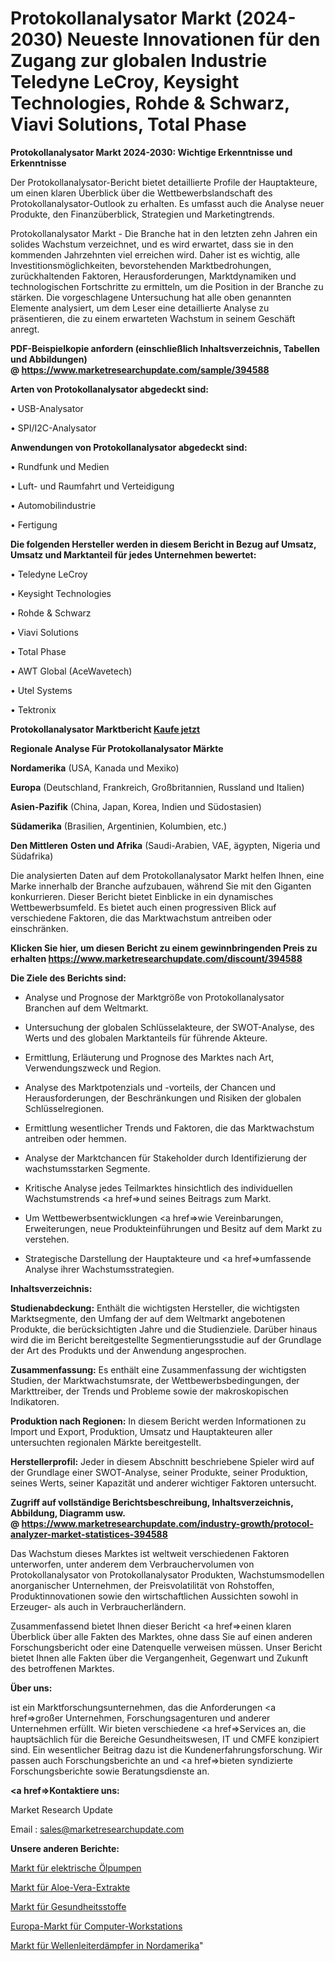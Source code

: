 # Protokollanalysator Markt (2024-2030) Neueste Innovationen für den Zugang zur globalen Industrie Teledyne LeCroy, Keysight Technologies, Rohde & Schwarz, Viavi Solutions, Total Phase

<strong>Protokollanalysator Markt 2024-2030: Wichtige Erkenntnisse und Erkenntnisse</strong>

Der Protokollanalysator-Bericht bietet detaillierte Profile der Hauptakteure, um einen klaren Überblick über die Wettbewerbslandschaft des Protokollanalysator-Outlook zu erhalten. Es umfasst auch die Analyse neuer Produkte, den Finanzüberblick, Strategien und Marketingtrends.

Protokollanalysator Markt - Die Branche hat in den letzten zehn Jahren ein solides Wachstum verzeichnet, und es wird erwartet, dass sie in den kommenden Jahrzehnten viel erreichen wird. Daher ist es wichtig, alle Investitionsmöglichkeiten, bevorstehenden Marktbedrohungen, zurückhaltenden Faktoren, Herausforderungen, Marktdynamiken und technologischen Fortschritte zu ermitteln, um die Position in der Branche zu stärken. Die vorgeschlagene Untersuchung hat alle oben genannten Elemente analysiert, um dem Leser eine detaillierte Analyse zu präsentieren, die zu einem erwarteten Wachstum in seinem Geschäft anregt.

<strong><b>PDF-Beispielkopie anfordern (einschließlich Inhaltsverzeichnis, Tabellen und Abbildungen) @ </b></strong><strong><a href=https://www.marketresearchupdate.com/sample/394588><strong>https://www.marketresearchupdate.com/sample/394588</u></a></strong></strong>

<strong>Arten von Protokollanalysator abgedeckt sind:</strong>

• USB-Analysator

• SPI/I2C-Analysator

<strong>Anwendungen von Protokollanalysator abgedeckt sind:</strong>

• Rundfunk und Medien

• Luft- und Raumfahrt und Verteidigung

• Automobilindustrie

• Fertigung

<strong>Die folgenden Hersteller werden in diesem Bericht in Bezug auf Umsatz, Umsatz und Marktanteil für jedes Unternehmen bewertet:</strong>

• Teledyne LeCroy

• Keysight Technologies

• Rohde & Schwarz

• Viavi Solutions

• Total Phase

• AWT Global (AceWavetech)

• Utel Systems

• Tektronix

<strong>Protokollanalysator Marktbericht <a href=https://www.marketresearchupdate.com/buynow/394588>Kaufe jetzt</a></strong>

<strong>Regionale Analyse Für Protokollanalysator Märkte</strong>

<strong>Nordamerika</strong> (USA, Kanada und Mexiko)

<strong>Europa</strong> (Deutschland, Frankreich, Großbritannien, Russland und Italien)

<strong>Asien-Pazifik</strong> (China, Japan, Korea, Indien und Südostasien)

<strong>Südamerika</strong> (Brasilien, Argentinien, Kolumbien, etc.)

<strong>Den Mittleren</strong> <strong>Osten und Afrika</strong> (Saudi-Arabien, VAE, ägypten, Nigeria und Südafrika)

Die analysierten Daten auf dem Protokollanalysator Markt helfen Ihnen, eine Marke innerhalb der Branche aufzubauen, während Sie mit den Giganten konkurrieren. Dieser Bericht bietet Einblicke in ein dynamisches Wettbewerbsumfeld. Es bietet auch einen progressiven Blick auf verschiedene Faktoren, die das Marktwachstum antreiben oder einschränken.

<strong>Klicken Sie hier, um diesen Bericht zu einem gewinnbringenden Preis zu erhalten
</strong><strong><a href=https://www.marketresearchupdate.com/discount/394588>https://www.marketresearchupdate.com/discount/394588</b></u></strong></a>

<strong>Die Ziele des Berichts sind:</strong>

- Analyse und Prognose der Marktgröße von Protokollanalysator Branchen auf dem Weltmarkt.

- Untersuchung der globalen Schlüsselakteure, der SWOT-Analyse, des Werts und des globalen Marktanteils für führende Akteure.

- Ermittlung, Erläuterung und Prognose des Marktes nach Art, Verwendungszweck und Region.

- Analyse des Marktpotenzials und -vorteils, der Chancen und Herausforderungen, der Beschränkungen und Risiken der globalen Schlüsselregionen.

- Ermittlung wesentlicher Trends und Faktoren, die das Marktwachstum antreiben oder hemmen.

- Analyse der Marktchancen für Stakeholder durch Identifizierung der wachstumsstarken Segmente.

- Kritische Analyse jedes Teilmarktes hinsichtlich des individuellen Wachstumstrends <a href=>und</a> seines Beitrags zum Markt.

- Um Wettbewerbsentwicklungen <a href=>wie</a> Vereinbarungen, Erweiterungen, neue Produkteinführungen und Besitz auf dem Markt zu verstehen.

- Strategische Darstellung der Hauptakteure und <a href=>umfas</a>sende Analyse ihrer Wachstumsstrategien.

<strong>Inhaltsverzeichnis:</strong>

<strong>Studienabdeckung:</strong> Enthält die wichtigsten Hersteller, die wichtigsten Marktsegmente, den Umfang der auf dem Weltmarkt angebotenen Produkte, die berücksichtigten Jahre und die Studienziele. Darüber hinaus wird die im Bericht bereitgestellte Segmentierungsstudie auf der Grundlage der Art des Produkts und der Anwendung angesprochen.

<strong>Zusammenfassung:</strong> Es enthält eine Zusammenfassung der wichtigsten Studien, der Marktwachstumsrate, der Wettbewerbsbedingungen, der Markttreiber, der Trends und Probleme sowie der makroskopischen Indikatoren.

<strong>Produktion nach Regionen:</strong> In diesem Bericht werden Informationen zu Import und Export, Produktion, Umsatz und Hauptakteuren aller untersuchten regionalen Märkte bereitgestellt.

<strong>Herstellerprofil:</strong> Jeder in diesem Abschnitt beschriebene Spieler wird auf der Grundlage einer SWOT-Analyse, seiner Produkte, seiner Produktion, seines Werts, seiner Kapazität und anderer wichtiger Faktoren untersucht.

<strong><b>Zugriff auf vollständige Berichtsbeschreibung, Inhaltsverzeichnis, Abbildung, Diagramm usw. @ </b></strong><strong><a href=https://www.marketresearchupdate.com/industry-growth/protocol-analyzer-market-statistices-394588>https://www.marketresearchupdate.com/industry-growth/protocol-analyzer-market-statistices-394588</a></strong>

Das Wachstum dieses Marktes ist weltweit verschiedenen Faktoren unterworfen, unter anderem dem Verbrauchervolumen von Protokollanalysator von Protokollanalysator Produkten, Wachstumsmodellen anorganischer Unternehmen, der Preisvolatilität von Rohstoffen, Produktinnovationen sowie den wirtschaftlichen Aussichten sowohl in Erzeuger- als auch in Verbraucherländern.

Zusammenfassend bietet Ihnen dieser Bericht <a href=>einen</a> klaren Überblick über alle Fakten des Marktes, ohne dass Sie auf einen anderen Forschungsbericht oder eine Datenquelle verweisen müssen. Unser Bericht bietet Ihnen alle Fakten über die Vergangenheit, Gegenwart und Zukunft des betroffenen Marktes.

<strong>Über uns:</strong>

 ist ein Marktforschungsunternehmen, das die Anforderungen <a href=>großer</a> Unternehmen, Forschungsagenturen und anderer Unternehmen erfüllt. Wir bieten verschiedene <a href=>Services</a> an, die hauptsächlich für die Bereiche Gesundheitswesen, IT und CMFE konzipiert sind. Ein wesentlicher Beitrag dazu ist die Kundenerfahrungsforschung. Wir passen auch Forschungsberichte an und <a href=>bieten</a> syndizierte Forschungsberichte sowie Beratungsdienste an.

<strong><a href=>Kontaktiere uns:</a></strong>

Market Research Update

Email : sales@marketresearchupdate.com

<strong>Unsere anderen Berichte:</strong>

<a href=https://www.linkedin.com/pulse/electric-oil-pumps-market-2023-what-factors>Markt für elektrische Ölpumpen</a>

<a href=https://www.linkedin.com/pulse/aloe-vera-extracts-market-size-growth-set-surge-significantly>Markt für Aloe-Vera-Extrakte</a>

<a href=https://www.linkedin.com/pulse/healthcare-fabrics-market-size-share-outlook-growth-prospects>Markt für Gesundheitsstoffe</a>

<a href=https://www.linkedin.com/pulse/europe-computer-workstation-market-analysis>Europa-Markt für Computer-Workstations</a>

<a href=https://www.linkedin.com/pulse/north-america-waveguide-attenuators-market-2023-brief>Markt für Wellenleiterdämpfer in Nordamerika</a>"
